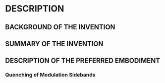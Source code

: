 # DESCRIPTION

## BACKGROUND OF THE INVENTION

## SUMMARY OF THE INVENTION

## DESCRIPTION OF THE PREFERRED EMBODIMENT

### Quenching of Modulation Sidebands

